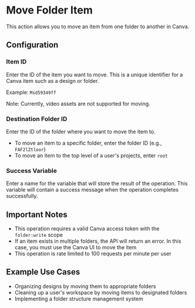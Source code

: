 # Move Folder Item

This action allows you to move an item from one folder to another in Canva.

## Configuration

### Item ID
Enter the ID of the item you want to move. This is a unique identifier for a Canva item such as a design or folder.

Example: `Msd59349ff`

Note: Currently, video assets are not supported for moving.

### Destination Folder ID
Enter the ID of the folder where you want to move the item to.

- To move an item to a specific folder, enter the folder ID (e.g., `FAF2lZtloor`)
- To move an item to the top level of a user's projects, enter `root`

### Success Variable
Enter a name for the variable that will store the result of the operation. This variable will contain a success message when the operation completes successfully.

## Important Notes

- This operation requires a valid Canva access token with the `folder:write` scope
- If an item exists in multiple folders, the API will return an error. In this case, you must use the Canva UI to move the item
- This operation is rate limited to 100 requests per minute per user

## Example Use Cases

- Organizing designs by moving them to appropriate folders
- Cleaning up a user's workspace by moving items to designated folders
- Implementing a folder structure management system